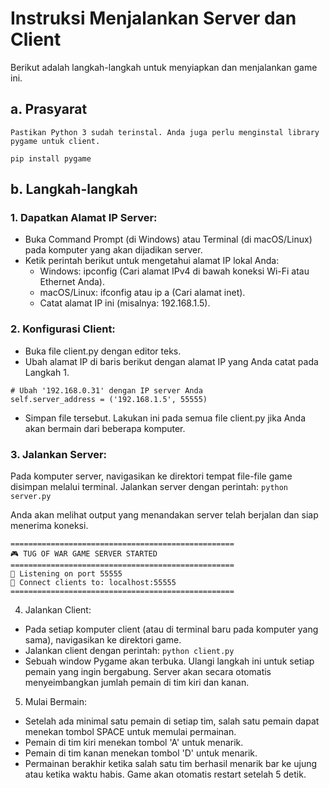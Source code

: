 # Instruksi Menjalankan Server dan Client
Berikut adalah langkah-langkah untuk menyiapkan dan menjalankan game ini.

## a. Prasyarat
	Pastikan Python 3 sudah terinstal. Anda juga perlu menginstal library pygame untuk client.
`pip install pygame`

## b. Langkah-langkah
### 1. Dapatkan Alamat IP Server:
- Buka Command Prompt (di Windows) atau Terminal (di macOS/Linux) pada komputer yang akan dijadikan server.
- Ketik perintah berikut untuk mengetahui alamat IP lokal Anda:
  - Windows: ipconfig (Cari alamat IPv4 di bawah koneksi Wi-Fi atau Ethernet Anda).
  - macOS/Linux: ifconfig atau ip a (Cari alamat inet).
  - Catat alamat IP ini (misalnya: 192.168.1.5).

### 2. Konfigurasi Client:
- Buka file client.py dengan editor teks.
- Ubah alamat IP di baris berikut dengan alamat IP yang Anda catat pada Langkah 1.
```
# Ubah '192.168.0.31' dengan IP server Anda
self.server_address = ('192.168.1.5', 55555)
```
- Simpan file tersebut. Lakukan ini pada semua file client.py jika Anda akan bermain dari beberapa komputer.

### 3. Jalankan Server:
Pada komputer server, navigasikan ke direktori tempat file-file game disimpan melalui terminal.
Jalankan server dengan perintah: 
`python server.py`

Anda akan melihat output yang menandakan server telah berjalan dan siap menerima koneksi.
```
==================================================
🎮 TUG OF WAR GAME SERVER STARTED
==================================================
📡 Listening on port 55555
🔗 Connect clients to: localhost:55555
==================================================
```

4. Jalankan Client:
- Pada setiap komputer client (atau di terminal baru pada komputer yang sama), navigasikan ke direktori game.
- Jalankan client dengan perintah: 
`python client.py`
- Sebuah window Pygame akan terbuka. Ulangi langkah ini untuk setiap pemain yang ingin bergabung. Server akan secara otomatis menyeimbangkan jumlah pemain di tim kiri dan kanan.

5. Mulai Bermain:
- Setelah ada minimal satu pemain di setiap tim, salah satu pemain dapat menekan tombol SPACE untuk memulai permainan.
- Pemain di tim kiri menekan tombol 'A' untuk menarik.
- Pemain di tim kanan menekan tombol 'D' untuk menarik.
- Permainan berakhir ketika salah satu tim berhasil menarik bar ke ujung atau ketika waktu habis. Game akan otomatis restart setelah 5 detik.
